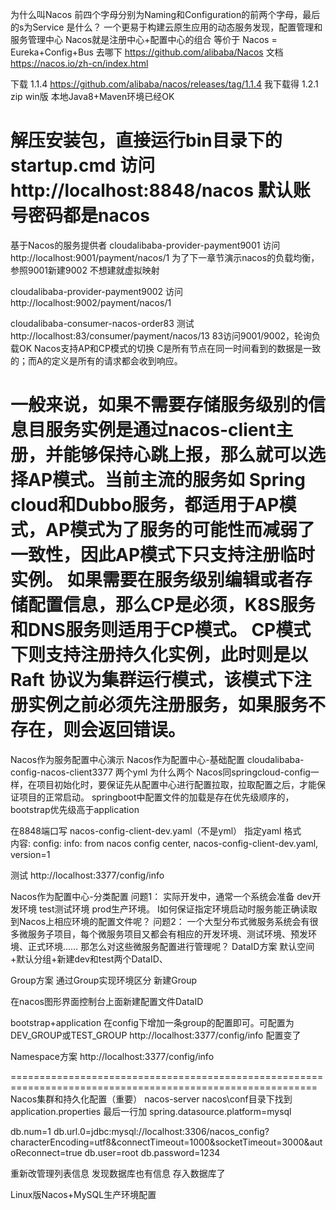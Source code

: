 为什么叫Nacos
前四个字母分别为Naming和Configuration的前两个字母，最后的s为Service
是什么？
一个更易于构建云原生应用的动态服务发现，配置管理和服务管理中心
Nacos就是注册中心+配置中心的组合
等价于 Nacos = Eureka+Config+Bus
去哪下
https://github.com/alibaba/Nacos
文档
https://nacos.io/zh-cn/index.html

下载 1.1.4 https://github.com/alibaba/nacos/releases/tag/1.1.4
我下载得 1.2.1  zip win版
本地Java8+Maven环境已经OK


解压安装包，直接运行bin目录下的startup.cmd
访问http://localhost:8848/nacos
默认账号密码都是nacos
==============================================================================
基于Nacos的服务提供者
cloudalibaba-provider-payment9001
访问  http://localhost:9001/payment/nacos/1
为了下一章节演示nacos的负载均衡，参照9001新建9002
不想建就虚拟映射

cloudalibaba-provider-payment9002
访问  http://localhost:9002/payment/nacos/1

cloudalibaba-consumer-nacos-order83
测试
http://localhost:83/consumer/payment/nacos/13
83访问9001/9002，轮询负载OK
Nacos支持AP和CP模式的切换
C是所有节点在同一时间看到的数据是一致的；而A的定义是所有的请求都会收到响应。

一般来说，如果不需要存储服务级别的信息目服务实例是通过nacos-client主册，并能够保持心跳上报，那么就可以选择AP模式。当前主流的服务如 Spring cloud和Dubbo服务，都适用于AP模式，AP模式为了服务的可能性而减弱了一致性，因此AP模式下只支持注册临时实例。
如果需要在服务级别编辑或者存储配置信息，那么CP是必须，K8S服务和DNS服务则适用于CP模式。
CP模式下则支持注册持久化实例，此时则是以Raft 协议为集群运行模式，该模式下注册实例之前必须先注册服务，如果服务不存在，则会返回错误。
=================================================================================================================

Nacos作为服务配置中心演示
Nacos作为配置中心-基础配置
cloudalibaba-config-nacos-client3377
两个yml
为什么两个
Nacos同springcloud-config一样，在项目初始化时，要保证先从配置中心进行配置拉取，拉取配置之后，才能保证项目的正常启动。
springboot中配置文件的加载是存在优先级顺序的，bootstrap优先级高于application

在8848端口写
nacos-config-client-dev.yaml（不是yml）
指定yaml 格式  
内容:
config:
    info: from nacos config center, nacos-config-client-dev.yaml, version=1


测试 http://localhost:3377/config/info
    
Nacos作为配置中心-分类配置
 问题1：
 实际开发中，通常一个系统会准备
 dev开发环境
 test测试环境
 prod生产环境。
 I如何保证指定环境启动时服务能正确读取到Nacos上相应环境的配置文件呢？
 问题2：
 一个大型分布式微服务系统会有很多微服务子项目，每个微服务项目又都会有相应的开发环境、测试环境、预发环境、正式环境……
 那怎么对这些微服务配置进行管理呢？
 DataID方案    默认空间+默认分组+新建dev和test两个DataID、
 
 Group方案      通过Group实现环境区分  新建Group
 
 在nacos图形界面控制台上面新建配置文件DataID  
 
 bootstrap+application   在config下增加一条group的配置即可。可配置为DEV_GROUP或TEST_GROUP
 http://localhost:3377/config/info  配置变了
 
 Namespace方案
  http://localhost:3377/config/info 
 
 ===========================================================================================================
 Nacos集群和持久化配置（重要）
 nacos-server nacos\conf目录下找到application.properties
 最后一行加
 spring.datasource.platform=mysql
  
 db.num=1
 db.url.0=jdbc:mysql://localhost:3306/nacos_config?characterEncoding=utf8&connectTimeout=1000&socketTimeout=3000&autoReconnect=true
 db.user=root
 db.password=1234
 
 
 重新改管理列表信息  发现数据库也有信息 存入数据库了
 
 Linux版Nacos+MySQL生产环境配置
 